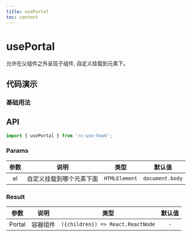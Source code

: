 ```yaml
---
title: usePortal
toc: content
---
```


# usePortal

允许在父组件之外呈现子组件, 自定义挂载到元素下。

## 代码演示

### 基础用法

<code src="./demos/Demo1.tsx" ></code>

## API

```ts
import { usePortal } from 'rc-use-hook';
```

### Params

| 参数 |           说明           |     类型      |     默认值      |
| :--: | :----------------------: | :-----------: | :-------------: |
|  el  | 自定义挂载到哪个元素下面 | `HTMLElement` | `document.body` |

### Result

|  参数  |   说明   |               类型                | 默认值 |
| :----: | :------: | :-------------------------------: | :----: |
| Portal | 容器组件 | `({children}) => React.ReactNode` |  `-`   |
